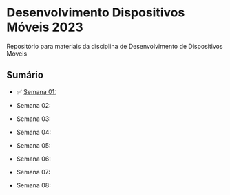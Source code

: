 # Desenvolvimento Dispositivos Móveis 2023

Repositório para materiais da disciplina de Desenvolvimento de Dispositivos Móveis


## Sumário

- ✅ [Semana 01:](semana-01/readme.MD) 

- Semana 02:

- Semana 03:

- Semana 04:

- Semana 05:

- Semana 06:

- Semana 07:

- Semana 08:


